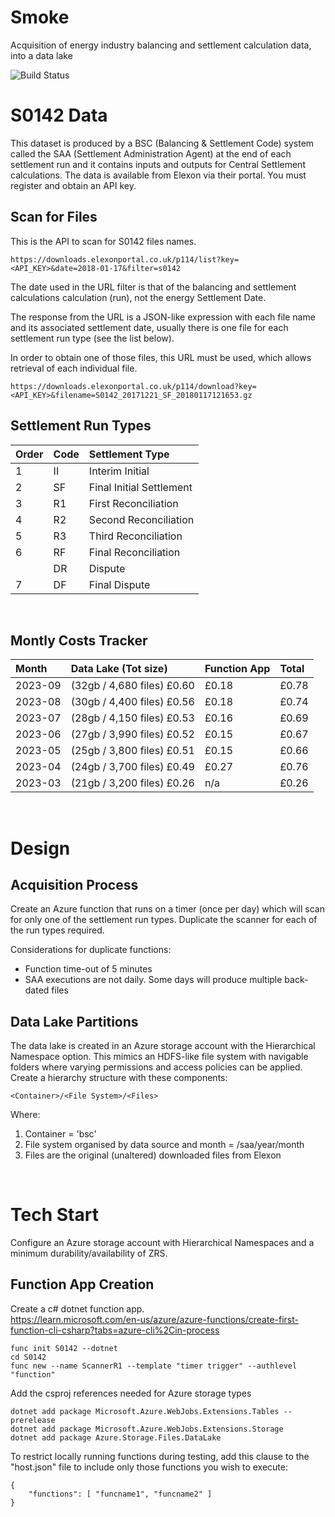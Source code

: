 # Smoke
Acquisition of energy industry balancing and settlement calculation data, into a data lake

![Build Status](https://github.com/avroberts-azure/smoke/actions/workflows/build-deploy.yml/badge.svg)

# S0142 Data
This dataset is produced by a BSC (Balancing & Settlement Code) system called the SAA (Settlement Administration Agent) at the end of each settlement run and it contains inputs and outputs for Central Settlement calculations.  The data is available from Elexon via their portal.  You must register and obtain an API key.

## Scan for Files
This is the API to scan for S0142 files names.  
```
https://downloads.elexonportal.co.uk/p114/list?key=<API_KEY>&date=2018-01-17&filter=s0142
```
The date used in the URL filter is that of the balancing and settlement calculations calculation (run), not the energy Settlement Date.  

The response from the URL is a JSON-like expression with each file name and its associated settlement date, usually there is one file for each settlement run type (see the list below).  

In order to obtain one of those files, this URL must be used, which allows retrieval of each individual file.  
```
https://downloads.elexonportal.co.uk/p114/download?key=<API_KEY>&filename=S0142_20171221_SF_20180117121653.gz
```

## Settlement Run Types

| Order | Code | Settlement Type |
|:-------------|:--------------|:-------|
| 1 | II | Interim Initial |
| 2 | SF | Final Initial Settlement |
| 3 | R1 | First Reconciliation |
| 4 | R2 | Second Reconciliation |
| 5 | R3 | Third Reconciliation |
| 6 | RF | Final Reconciliation |
|   | DR | Dispute |
| 7 | DF | Final Dispute |

<br>

## Montly Costs Tracker

| Month | Data Lake (Tot size) | Function App | Total |
|:-------------|:--------------|:-------|:------------|
| 2023-09 | (32gb / 4,680 files) £0.60 | £0.18 | £0.78 |
| 2023-08 | (30gb / 4,400 files) £0.56 | £0.18 | £0.74 |
| 2023-07 | (28gb / 4,150 files) £0.53 | £0.16 | £0.69 |
| 2023-06 | (27gb / 3,990 files) £0.52 | £0.15 | £0.67 |
| 2023-05 | (25gb / 3,800 files) £0.51 | £0.15 | £0.66 |
| 2023-04 | (24gb / 3,700 files) £0.49 | £0.27 | £0.76 |
| 2023-03 | (21gb / 3,200 files) £0.26 | n/a  | £0.26 |

<br>

# Design
## Acquisition Process
Create an Azure function that runs on a timer (once per day) which will scan for only one of the settlement run types.  Duplicate the scanner for each of the run types required.  

Considerations for duplicate functions:  
- Function time-out of 5 minutes
- SAA executions are not daily.  Some days will produce multiple back-dated files

## Data Lake Partitions
The data lake is created in an Azure storage account with the Hierarchical Namespace option.  This mimics an HDFS-like file system with navigable folders where varying permissions and access policies can be applied.  
Create a hierarchy structure with these components:  
```
<Container>/<File System>/<Files>
```
Where:
1. Container = 'bsc'
2. File system organised by data source and month = /saa/year/month
3. Files are the original (unaltered) downloaded files from Elexon

<br>

# Tech Start
Configure an Azure storage account with Hierarchical Namespaces and a minimum durability/availability of ZRS. 

## Function App Creation
Create a c# dotnet function app.  
https://learn.microsoft.com/en-us/azure/azure-functions/create-first-function-cli-csharp?tabs=azure-cli%2Cin-process

```
func init S0142 --dotnet
cd S0142
func new --name ScannerR1 --template "timer trigger" --authlevel "function"
```

Add the csproj references needed for Azure storage types  
```
dotnet add package Microsoft.Azure.WebJobs.Extensions.Tables --prerelease  
dotnet add package Microsoft.Azure.WebJobs.Extensions.Storage
dotnet add package Azure.Storage.Files.DataLake
```

To restrict locally running functions during testing, add this clause to the "host.json" file to include only those functions you wish to execute:  
```
{
    "functions": [ "funcname1", "funcname2" ]
}
```
